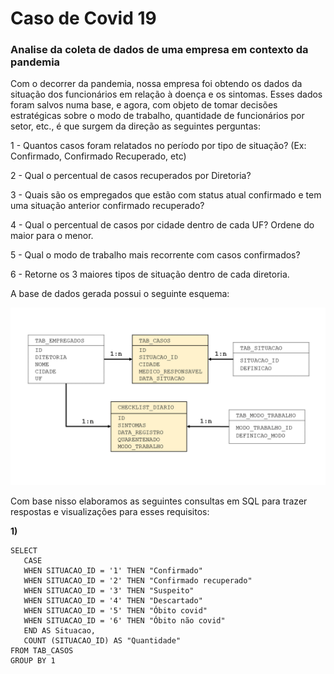 # Caso de Covid 19
### Analise da coleta de dados de uma empresa em contexto da pandemia


Com o decorrer da pandemia, nossa empresa foi obtendo os dados da situação dos funcionários em relação à doença e os sintomas. Esses dados foram salvos numa base, e agora, com objeto de tomar decisões estratégicas sobre o modo de trabalho, quantidade de funcionários por setor, etc., é que surgem da direção as seguintes perguntas:

1 - Quantos casos foram relatados no período por tipo de situação? (Ex: Confirmado, Confirmado Recuperado, etc)

2 - Qual o percentual de casos recuperados por Diretoria?

3 - Quais são os empregados que estão com status atual confirmado e tem uma situação anterior confirmado recuperado?

4 - Qual o percentual de casos por cidade dentro de cada UF? Ordene do maior para o menor.

5 - Qual o modo de trabalho mais recorrente com casos confirmados?

6 - Retorne os 3 maiores tipos de situação dentro de cada diretoria.


A base de dados gerada possui o seguinte esquema:

<p align="center">
  <img src="Estrela.png" >

  Com base nisso elaboramos as seguintes consultas em SQL para trazer respostas e visualizações para esses requisitos:
  
  **1)**
 ```
SELECT
	CASE
	WHEN SITUACAO_ID = '1' THEN "Confirmado" 
	WHEN SITUACAO_ID = '2' THEN "Confirmado recuperado"
	WHEN SITUACAO_ID = '3' THEN "Suspeito"
	WHEN SITUACAO_ID = '4' THEN "Descartado"
	WHEN SITUACAO_ID = '5' THEN "Óbito covid"
	WHEN SITUACAO_ID = '6' THEN "Óbito não covid"
	END AS Situacao,
	COUNT (SITUACAO_ID) AS "Quantidade"
FROM TAB_CASOS
GROUP BY 1
```
